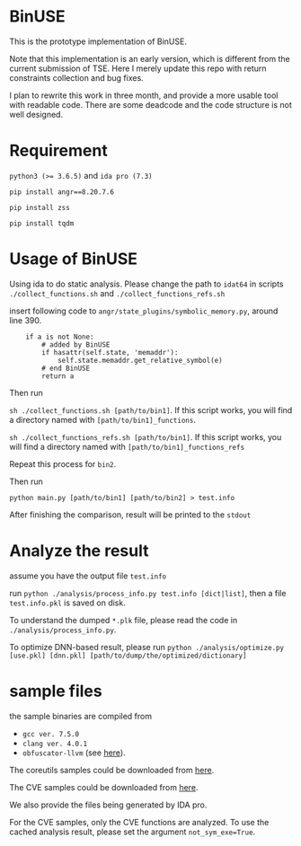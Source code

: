 # BinUSE
This is the prototype implementation of BinUSE.

Note that this implementation is an early version, which is different
from the current submission of TSE. Here I merely update this repo
with return constraints collection and bug fixes.

I plan to rewrite this work in three month, and provide a more usable tool with
readable code. There are some deadcode and the code structure is not well designed.

# Requirement
`python3 (>= 3.6.5)` and `ida pro (7.3)`

`pip install angr==8.20.7.6`

`pip install zss`

`pip install tqdm`

# Usage of BinUSE
Using ida to do static analysis. Please change the path to `idat64` in scripts `./collect_functions.sh` and `./collect_functions_refs.sh`

insert following code to `angr/state_plugins/symbolic_memory.py`, around line 390.

```
    if a is not None:
        # added by BinUSE
        if hasattr(self.state, 'memaddr'):
            self.state.memaddr.get_relative_symbol(e)
        # end BinUSE
        return a
```

Then run

`sh ./collect_functions.sh [path/to/bin1]`. If this script works, you will find a directory named with `[path/to/bin1]_functions`.

`sh ./collect_functions_refs.sh [path/to/bin1]`. If this script works, you will find a directory named with `[path/to/bin1]_functions_refs`

Repeat this process for `bin2`.

Then run

`python main.py [path/to/bin1] [path/to/bin2] > test.info`

After finishing the comparison, result will be printed to the `stdout`

# Analyze the result
assume you have the output file `test.info`

run `python ./analysis/process_info.py test.info [dict|list]`, then a file `test.info.pkl` is saved on disk.

To understand the dumped `*.plk` file, please read the code in `./analysis/process_info.py`.

To optimize DNN-based result, please run `python ./analysis/optimize.py [use.pkl] [dnn.pkl] [path/to/dump/the/optimized/dictionary]`

# sample files
the sample binaries are compiled from

* `gcc ver. 7.5.0`
* `clang ver. 4.0.1`
* `obfuscator-llvm` (see [here](https://github.com/obfuscator-llvm/obfuscator/wiki)).

The coreutils samples could be downloaded from [here](https://drive.google.com/file/d/1eFPVZfhPORwvKBhCJ13kUnLHL9JzFj60/view?usp=sharing).

The CVE samples could be downloaded from [here](https://drive.google.com/file/d/1Ku33aQje4Vw32mZhpENBfiT1RYZTQiwV/view?usp=sharing).

We also provide the files being generated by IDA pro.

For the CVE samples, only the CVE functions are analyzed. To use the cached analysis result,  please set the argument `not_sym_exe=True`.
